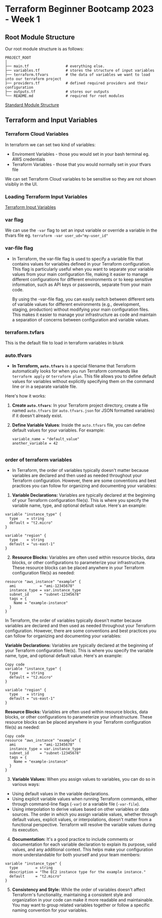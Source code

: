 # Terraform Beginner Bootcamp 2023 - Week 1

## Root Module Structure

Our root module structure is as follows:

```
PROJECT_ROOT
│
├── main.tf                 # everything else.
├── variables.tf            # stores the structure of input variables
├── terraform.tfvars        # the data of variables we want to load into our terraform project
├── providers.tf            # defined required providers and their configuration
├── outputs.tf              # stores our outputs
└── README.md               # required for root modules
```

[Standard Module Structure](https://developer.hashicorp.com/terraform/language/modules/develop/structure)

## Terraform and Input Variables

### Terraform Cloud Variables

In terraform we can set two kind of variables:
- Enviroment Variables - those you would set in your bash terminal eg. AWS credentials
- Terraform Variables - those that you would normally set in your tfvars file

We can set Terraform Cloud variables to be sensitive so they are not shown visibliy in the UI.

### Loading Terraform Input Variables

[Terraform Input Variables](https://developer.hashicorp.com/terraform/language/values/variables)

### var flag
We can use the `-var` flag to set an input variable or override a variable in the tfvars file eg. `terraform -var user_ud="my-user_id"`

### var-file flag

- In Terraform, the var-file flag is used to specify a variable file that contains values for variables defined in your Terraform configuration. This flag is particularly useful when you want to separate your variable values from your main configuration file, making it easier to manage different configurations for different environments or to keep sensitive information, such as API keys or passwords, separate from your main code.

    By using the -var-file flag, you can easily switch between different sets of variable values for different environments (e.g., development, staging, production) without modifying your main configuration files. This makes it easier to manage your infrastructure as code and maintain a separation of concerns between configuration and variable values.

### terraform.tvfars

This is the default file to load in terraform variables in blunk

### auto.tfvars

- **In Terraform, `auto.tfvars`** is a special filename that Terraform automatically looks for when you run Terraform commands like `terraform apply` or `terraform plan`. This file allows you to define default values for variables without explicitly specifying them on the command line or in a separate variable file.

Here's how it works:

1. **Create `auto.tfvars`**: In your Terraform project directory, create a file named `auto.tfvars` (or `auto.tfvars.json` for JSON formatted variables) if it doesn't already exist.

2. **Define Variable Values**: Inside the `auto.tfvars` file, you can define default values for your variables. For example:

   ```hcl
   variable_name = "default_value"
   another_variable = 42


### order of terraform variables

- In Terraform, the order of variables typically doesn't matter because variables are declared and then used as needed throughout your Terraform configuration. However, there are some conventions and best practices you can follow for organizing and documenting your variables:

1. **Variable Declarations:** Variables are typically declared at the beginning of your Terraform configuration file(s). This is where you specify the variable name, type, and optional default value. Here's an example:

```hcl
variable "instance_type" {
  type    = string
  default = "t2.micro"
}

variable "region" {
  type    = string
  default = "us-east-1"
}

```

2. **Resource Blocks:** Variables are often used within resource blocks, data blocks, or other configurations to parameterize your infrastructure. These resource blocks can be placed anywhere in your Terraform configuration file(s) as needed:

```hcl
resource "aws_instance" "example" {
  ami           = "ami-12345678"
  instance_type = var.instance_type
  subnet_id     = "subnet-12345678"
  tags = {
    Name = "example-instance"
  }
}
```


In Terraform, the order of variables typically doesn't matter because variables are declared and then used as needed throughout your Terraform configuration. However, there are some conventions and best practices you can follow for organizing and documenting your variables:

**Variable Declarations:** Variables are typically declared at the beginning of your Terraform configuration file(s). This is where you specify the variable name, type, and optional default value. Here's an example:

```hcl
Copy code
variable "instance_type" {
  type    = string
  default = "t2.micro"
}

variable "region" {
  type    = string
  default = "us-east-1"
}
```

**Resource Blocks:** Variables are often used within resource blocks, data blocks, or other configurations to parameterize your infrastructure. These resource blocks can be placed anywhere in your Terraform configuration file(s) as needed:

```hcl
Copy code
resource "aws_instance" "example" {
  ami           = "ami-12345678"
  instance_type = var.instance_type
  subnet_id     = "subnet-12345678"
  tags = {
    Name = "example-instance"
  }
}
```

3. **Variable Values:** When you assign values to variables, you can do so in various ways:

- Using default values in the variable declarations.
- Using explicit variable values when running Terraform commands, either through command-line flags (`-var`) or a variable file (`-var-file`).
- Using interpolation to derive values based on other variables or data sources.
The order in which you assign variable values, whether through default values, explicit values, or interpolations, doesn't matter from a functional perspective. Terraform will resolve the variable values during its execution.

4. **Documentation:** It's a good practice to include comments or documentation for each variable declaration to explain its purpose, valid values, and any additional context. This helps make your configuration more understandable for both yourself and your team members:

```hcl
variable "instance_type" {
  type        = string
  description = "The EC2 instance type for the example instance."
  default     = "t2.micro"
}
```

5. **Consistency and Style:** While the order of variables doesn't affect Terraform's functionality, maintaining a consistent style and organization in your code can make it more readable and maintainable. You may want to group related variables together or follow a specific naming convention for your variables.